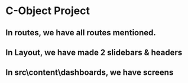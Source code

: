 # C-Object Project

## In routes, we have all routes mentioned.
## In Layout, we have made 2 slidebars & headers
## In src\content\dashboards, we have screens


